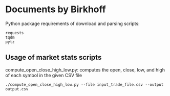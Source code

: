 # Documents by Birkhoff

Python package requirements of download and parsing scripts:

```
requests
tqdm
pytz
```

## Usage of market stats scripts
compute_open_close_high_low.py: computes the open, close, low, and high of each symbol in the given CSV file
```
./compute_open_close_high_low.py --file input_trade_file.csv --output output.csv
```
